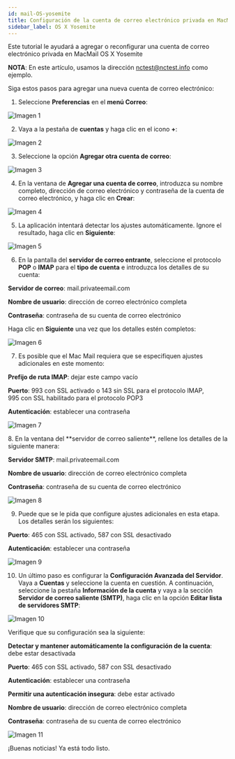 ```yaml
---
id: mail-OS-yosemite
title: Configuración de la cuenta de correo electrónico privada en MacMail OS X Yosemite
sidebar_label: OS X Yosemite
---
```

Este tutorial le ayudará a agregar o reconfigurar una cuenta de correo electrónico privada en MacMail OS X Yosemite

**NOTA**: En este artículo, usamos la dirección nctest@nctest.info como ejemplo. 

Siga estos pasos para agregar una nueva cuenta de correo electrónico: 

1. Seleccione **Preferencias** en el **menú Correo**: 

<div class="w-40">

![Imagen 1](https://namecheap.simplekb.com//SiteContents/2-7C22D5236A4543EB827F3BD8936E153E/media/yosemite1.png)

</div>

2. Vaya a la pestaña de **cuentas** y haga clic en el icono **+**:

<div class="w-60">

![Imagen 2](https://namecheap.simplekb.com//SiteContents/2-7C22D5236A4543EB827F3BD8936E153E/media/yosemite2.png)

</div>

3. Seleccione la opción **Agregar otra cuenta de correo**:

<div class="w-40">

![Imagen 3](https://namecheap.simplekb.com//SiteContents/2-7C22D5236A4543EB827F3BD8936E153E/media/yosemite3.png)

</div>

4. En la ventana de **Agregar una cuenta de correo**, introduzca su nombre completo, dirección de correo electrónico y contraseña de la cuenta de correo electrónico, y haga clic en **Crear**: 

<div class="w-50">

![Imagen 4](https://namecheap.simplekb.com//SiteContents/2-7C22D5236A4543EB827F3BD8936E153E/media/yosemite4.png)

</div>

5. La aplicación intentará detectar los ajustes automáticamente. Ignore el resultado, haga clic en **Siguiente**:

<div class="w-50">

![Imagen 5](https://namecheap.simplekb.com//SiteContents/2-7C22D5236A4543EB827F3BD8936E153E/media/yosemite5.png)

</div>

6. En la pantalla del **servidor de correo entrante**, seleccione el protocolo **POP** o **IMAP** para el **tipo de cuenta** e introduzca los detalles de su cuenta: 

**Servidor de correo**: mail.privateemail.com 

**Nombre de usuario**: dirección de correo electrónico completa 

**Contraseña**: contraseña de su cuenta de correo electrónico 

Haga clic en **Siguiente** una vez que los detalles estén completos: 

<div class="w-50">

![Imagen 6](https://namecheap.simplekb.com//SiteContents/2-7C22D5236A4543EB827F3BD8936E153E/media/yosemite14.png)

</div>

7. Es posible que el Mac Mail requiera que se especifiquen ajustes adicionales en este momento: 

**Prefijo de ruta IMAP**: dejar este campo vacío 

**Puerto**: 993 con SSL activado o 143 sin SSL para el protocolo IMAP,  
          995 con SSL habilitado para el protocolo POP3 
          
**Autenticación**: establecer una contraseña 

<div class="w-50">

![Imagen 7](https://namecheap.simplekb.com//SiteContents/2-7C22D5236A4543EB827F3BD8936E153E/media/yosemite7.png)

</div>
8. En la ventana del **servidor de correo saliente**, rellene los detalles de la siguiente manera: 

**Servidor SMTP**: mail.privateemail.com 

**Nombre de usuario**: dirección de correo electrónico completa 

**Contraseña**: contraseña de su cuenta de correo electrónico

<div class="w-50">

![Imagen 8](https://namecheap.simplekb.com//SiteContents/2-7C22D5236A4543EB827F3BD8936E153E/media/yosemite17.png)

</div>

9. Puede que se le pida que configure ajustes adicionales en esta etapa. Los detalles serán los siguientes: 

**Puerto**: 465 con SSL activado, 
         587 con SSL desactivado 

**Autenticación**: establecer una contraseña 

<div class="w-50">

![Imagen 9](https://namecheap.simplekb.com//SiteContents/2-7C22D5236A4543EB827F3BD8936E153E/media/mac_yos.png)

</div>

10. Un último paso es configurar la **Configuración Avanzada del Servidor**. Vaya a **Cuentas** y seleccione la cuenta en cuestión. A continuación, seleccione la pestaña **Información de la cuenta** y vaya a la sección **Servidor de correo saliente (SMTP)**, haga clic en la opción **Editar lista de servidores SMTP**:

<div class="w-60">

![Imagen 10](https://namecheap.simplekb.com//SiteContents/2-7C22D5236A4543EB827F3BD8936E153E/media/yosemite16.png)

</div>

Verifique que su configuración sea la siguiente: 

**Detectar y mantener automáticamente la configuración de la cuenta**: debe estar desactivada 

**Puerto**: 465 con SSL activado, 
         587 con SSL desactivado 

**Autenticación**: establecer una contraseña 

**Permitir una autenticación insegura**: debe estar activado 

**Nombre de usuario**: dirección de correo electrónico completa 

**Contraseña**: contraseña de su cuenta de correo electrónico 

<div class="w-60">

![Imagen 11](https://namecheap.simplekb.com//SiteContents/2-7C22D5236A4543EB827F3BD8936E153E/media/yosemite11.png)

</div>

¡Buenas noticias! Ya está todo listo. 






